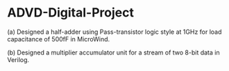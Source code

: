 # ADVD-Digital-Project

(a) Designed a half-adder using Pass-transistor logic style at 1GHz for load capacitance of 500fF in MicroWind. 

(b) Designed a multiplier accumulator unit for a stream of two 8-bit data in Verilog.
